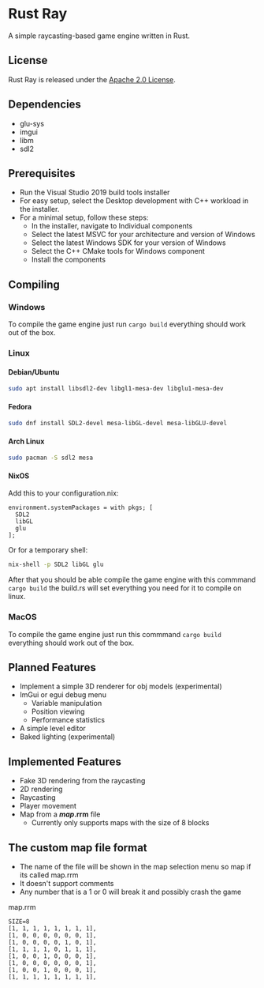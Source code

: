 # Rust Ray

A simple raycasting-based game engine written in Rust.

## License

Rust Ray is released under the [Apache 2.0 License](http://www.apache.org/licenses/).

## Dependencies

- glu-sys
- imgui
- libm
- sdl2

## Prerequisites
- Run the Visual Studio 2019 build tools installer
- For easy setup, select the Desktop development with C++ workload in the installer.
- For a minimal setup, follow these steps:
    - In the installer, navigate to Individual components
    - Select the latest MSVC for your architecture and version of Windows
    - Select the latest Windows SDK for your version of Windows
    - Select the C++ CMake tools for Windows component
    - Install the components

## Compiling

### Windows
To compile the game engine just run `cargo build` everything should work out of the box.

### Linux

#### Debian/Ubuntu
```bash
sudo apt install libsdl2-dev libgl1-mesa-dev libglu1-mesa-dev
```
#### Fedora
```bash
sudo dnf install SDL2-devel mesa-libGL-devel mesa-libGLU-devel
```
#### Arch Linux
```bash
sudo pacman -S sdl2 mesa
```
#### NixOS
Add this to your configuration.nix:
```
environment.systemPackages = with pkgs; [
  SDL2
  libGL
  glu
];
```
Or for a temporary shell:
```bash
nix-shell -p SDL2 libGL glu
```
After that you should be able compile the game engine with this commmand `cargo build` the build.rs will set everything you need for it to compile on linux.

### MacOS

To compile the game engine just run this commmand `cargo build` everything should work out of the box.

## Planned Features

- Implement a simple 3D renderer for obj models (experimental)
- ImGui or egui debug menu
  - Variable manipulation
  - Position viewing
  - Performance statistics
- A simple level editor
- Baked lighting (experimental)

## Implemented Features

- Fake 3D rendering from the raycasting
- 2D rendering
- Raycasting
- Player movement
- Map from a **_*map*_.rrm** file
    - Currently only supports maps with the size of 8 blocks
 
## The custom map file format

- The name of the file will be shown in the map selection menu so map if its called map.rrm
- It doesn't support comments
- Any number that is a 1 or 0 will break it and possibly crash the game

map.rrm

```
SIZE=8
[1, 1, 1, 1, 1, 1, 1, 1],
[1, 0, 0, 0, 0, 0, 0, 1],
[1, 0, 0, 0, 0, 1, 0, 1],
[1, 1, 1, 1, 0, 1, 1, 1],
[1, 0, 0, 1, 0, 0, 0, 1],
[1, 0, 0, 0, 0, 0, 0, 1],
[1, 0, 0, 1, 0, 0, 0, 1],
[1, 1, 1, 1, 1, 1, 1, 1],
```
